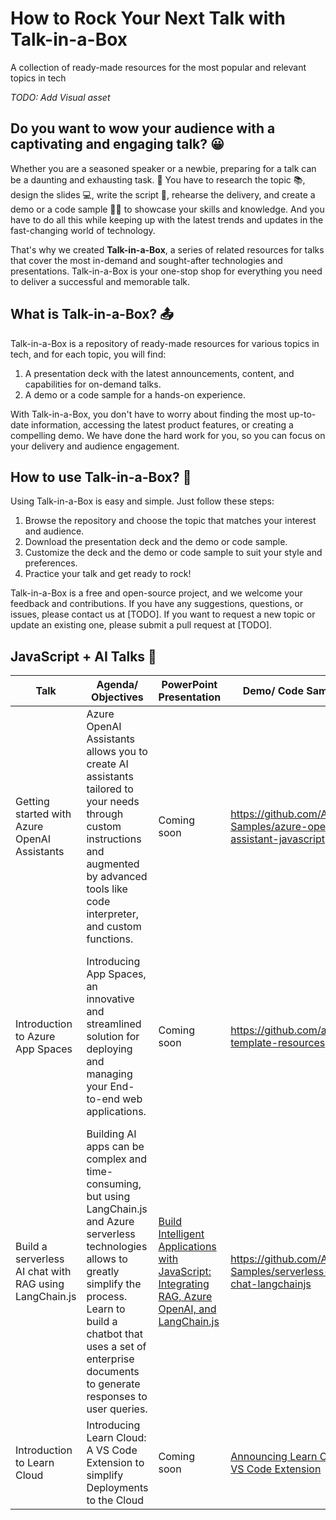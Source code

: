 # How to Rock Your Next Talk with Talk-in-a-Box
A collection of ready-made resources for the most popular and relevant topics in tech

_TODO: Add Visual asset_

## Do you want to wow your audience with a captivating and engaging talk? 😀
Whether you are a seasoned speaker or a newbie, preparing for a talk can be a daunting and exhausting task. 🥱 You have to research the topic 📚, design the slides 💻, write the script 📝, rehearse the delivery, and create a demo or a code sample 👨‍💻 to showcase your skills and knowledge. And you have to do all this while keeping up with the latest trends and updates in the fast-changing world of technology.

That's why we created **Talk-in-a-Box**, a series of related resources for talks that cover the most in-demand and sought-after technologies and presentations. Talk-in-a-Box is your one-stop shop for everything you need to deliver a successful and memorable talk.

## What is Talk-in-a-Box? 📤
Talk-in-a-Box is a repository of ready-made resources for various topics in tech, and for each topic, you will find:
1. A presentation deck with the latest announcements, content, and capabilities for on-demand talks.
1. A demo or a code sample for a hands-on experience.

With Talk-in-a-Box, you don't have to worry about finding the most up-to-date information, accessing the latest product features, or creating a compelling demo. We have done the hard work for you, so you can focus on your delivery and audience engagement.

## How to use Talk-in-a-Box? 🎤
Using Talk-in-a-Box is easy and simple. Just follow these steps:
1. Browse the repository and choose the topic that matches your interest and audience.
1. Download the presentation deck and the demo or code sample.
1. Customize the deck and the demo or code sample to suit your style and preferences.
1. Practice your talk and get ready to rock!

Talk-in-a-Box is a free and open-source project, and we welcome your feedback and contributions. If you have any suggestions, questions, or issues, please contact us at [TODO]. If you want to request a new topic or update an existing one, please submit a pull request at [TODO].


## JavaScript + AI Talks 🌟
| Talk  | Agenda/ Objectives  | PowerPoint Presentation   | Demo/ Code Sample | Resources |
|---| --------------- | ----------- |  -------------------------------------- | ---|
Getting started with Azure OpenAI Assistants | Azure OpenAI Assistants allows you to create AI assistants tailored to your needs through custom instructions and augmented by advanced tools like code interpreter, and custom functions. | Coming soon | https://github.com/Azure-Samples/azure-openai-assistant-javascript | [Documentation](https://learn.microsoft.com/en-us/azure/ai-services/openai/how-to/assistant) |
Introduction to Azure App Spaces | Introducing App Spaces, an innovative and streamlined solution for deploying and managing your End-to-end web applications. | Coming soon | https://github.com/azure-template-resources | [Learn Module](https://review.learn.microsoft.com/en-us/training/modules/introduction-code-to-cloud/?branch=pr-en-us-45512) <br> [Documentation](https://learn.microsoft.com/en-us/azure/app-spaces/) <br> [Building a full-stack app with Google Authentication](https://techcommunity.microsoft.com/t5/apps-on-azure-blog/app-spaces-building-a-full-stack-app-with-google-authentication/ba-p/4141994) <br> [Create a Retrieval-Augmented Generation (RAG) app instantly with React, FastAPI, and Qdrant](https://techcommunity.microsoft.com/t5/apps-on-azure-blog/create-a-retrieval-augmented-generation-rag-app-instantly-with/ba-p/4166678)  |
Build a serverless AI chat with RAG using LangChain.js | Building AI apps can be complex and time-consuming, but using LangChain.js and Azure serverless technologies allows to greatly simplify the process. Learn to build a chatbot that uses a set of enterprise documents to generate responses to user queries. |[Build Intelligent Applications with JavaScript: Integrating RAG, Azure OpenAI, and LangChain.js](https://microsofteur-my.sharepoint.com/:p:/g/personal/juliamuiruri_microsoft_com/Ea_9arDILoRMtViz7mGx5ZABEhPWFHi3m6iYr5Agalc9mw?e=dE8mIg) | https://github.com/Azure-Samples/serverless-chat-langchainjs | [Blog](https://techcommunity.microsoft.com/t5/apps-on-azure-blog/build-a-serverless-ai-chat-with-rag-using-langchain-js/ba-p/4111041)
Introduction to Learn Cloud | Introducing Learn Cloud: A VS Code Extension to simplify Deployments to the Cloud |Coming soon | [Announcing Learn Cloud VS Code Extension](https://aka.ms/LearnCloud-Blog) |

